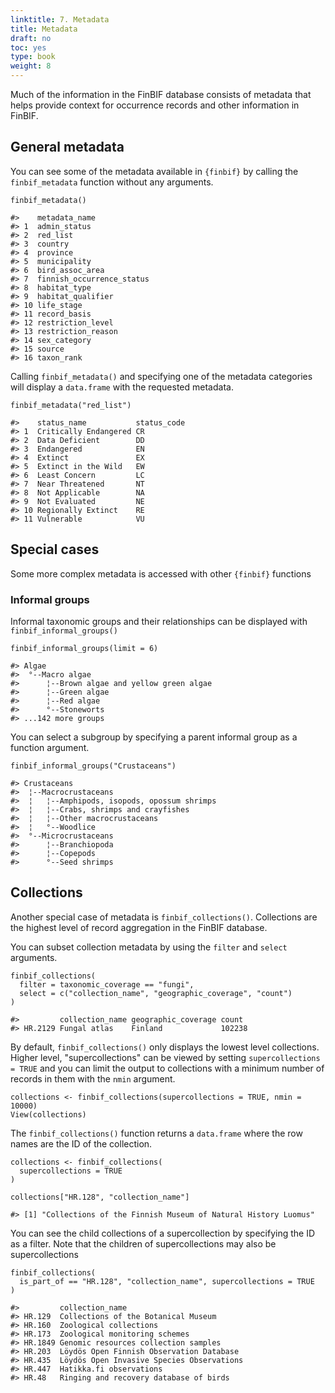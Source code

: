 ```yaml
---
linktitle: 7. Metadata
title: Metadata
draft: no
toc: yes
type: book
weight: 8
---
```



Much of the information in the FinBIF database consists of metadata that helps
provide context for occurrence records and other information in FinBIF.

## General metadata
You can see some of the metadata available in `{finbif}` by calling the
`finbif_metadata` function without any arguments.

```.language-r
finbif_metadata()
```

```{.language-r}
#>    metadata_name            
#> 1  admin_status             
#> 2  red_list                 
#> 3  country                  
#> 4  province                 
#> 5  municipality             
#> 6  bird_assoc_area          
#> 7  finnish_occurrence_status
#> 8  habitat_type             
#> 9  habitat_qualifier        
#> 10 life_stage               
#> 11 record_basis             
#> 12 restriction_level        
#> 13 restriction_reason       
#> 14 sex_category             
#> 15 source                   
#> 16 taxon_rank
```

Calling `finbif_metadata()` and specifying one of the metadata categories will
display a `data.frame` with the requested metadata.

```.language-r
finbif_metadata("red_list")
```

```{.language-r}
#>    status_name           status_code
#> 1  Critically Endangered CR         
#> 2  Data Deficient        DD         
#> 3  Endangered            EN         
#> 4  Extinct               EX         
#> 5  Extinct in the Wild   EW         
#> 6  Least Concern         LC         
#> 7  Near Threatened       NT         
#> 8  Not Applicable        NA         
#> 9  Not Evaluated         NE         
#> 10 Regionally Extinct    RE         
#> 11 Vulnerable            VU
```

## Special cases
Some more complex metadata is accessed with other `{finbif}` functions

### Informal groups
Informal taxonomic groups and their relationships can be displayed with
`finbif_informal_groups()`

```.language-r
finbif_informal_groups(limit = 6)
```

```{.language-r}
#> Algae                                                         
#>  °--Macro algae                                               
#>      ¦--Brown algae and yellow green algae                    
#>      ¦--Green algae                                           
#>      ¦--Red algae                                             
#>      °--Stoneworts                                            
#> ...142 more groups
```

You can select a subgroup by specifying a parent informal group as a function
argument.

```.language-r
finbif_informal_groups("Crustaceans")
```

```{.language-r}
#> Crustaceans                                                   
#>  ¦--Macrocrustaceans                                          
#>  ¦   ¦--Amphipods, isopods, opossum shrimps                   
#>  ¦   ¦--Crabs, shrimps and crayfishes                         
#>  ¦   ¦--Other macrocrustaceans                                
#>  ¦   °--Woodlice                                              
#>  °--Microcrustaceans                                          
#>      ¦--Branchiopoda                                          
#>      ¦--Copepods                                              
#>      °--Seed shrimps
```

## Collections
Another special case of metadata is `finbif_collections()`. Collections are the
highest level of record aggregation in the FinBIF database.

You can subset collection metadata by using the `filter` and `select` arguments.

```.language-r
finbif_collections(
  filter = taxonomic_coverage == "fungi",
  select = c("collection_name", "geographic_coverage", "count")
)
```

```{.language-r}
#>         collection_name geographic_coverage count 
#> HR.2129 Fungal atlas    Finland             102238
```

By default, `finbif_collections()` only displays the lowest level collections.
Higher level, "supercollections" can be viewed by setting
`supercollections = TRUE` and you can limit the output to collections with
a minimum number of records in them with the `nmin` argument.

```.language-r
collections <- finbif_collections(supercollections = TRUE, nmin = 10000)
View(collections)
```

The `finbif_collections()` function returns a `data.frame` where the row names
are the ID of the collection.

```.language-r
collections <- finbif_collections(
  supercollections = TRUE
)

collections["HR.128", "collection_name"]
```

```{.language-r}
#> [1] "Collections of the Finnish Museum of Natural History Luomus"
```

You can see the child collections of a supercollection by specifying the ID as
a filter. Note that the children of supercollections may also be supercollections

```.language-r
finbif_collections(
  is_part_of == "HR.128", "collection_name", supercollections = TRUE
)
```

```{.language-r}
#>         collection_name                          
#> HR.129  Collections of the Botanical Museum      
#> HR.160  Zoological collections                   
#> HR.173  Zoological monitoring schemes            
#> HR.1849 Genomic resources collection samples     
#> HR.203  Löydös Open Finnish Observation Database 
#> HR.435  Löydös Open Invasive Species Observations
#> HR.447  Hatikka.fi observations                  
#> HR.48   Ringing and recovery database of birds
```
